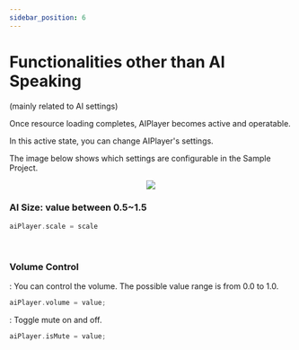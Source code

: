 ```yaml
---
sidebar_position: 6
---
```


# Functionalities other than AI Speaking
(mainly related to AI settings)

Once resource loading completes, AIPlayer becomes active and operatable. 

In this active state, you can change AIPlayer's settings.

The image below shows which settings are configurable in the Sample Project. 

<p align="center">
<img src="/img/aihuman/ios/aisample_ss_002.jpg" style={{zoom: "30%"}} />
</p>

### AI Size: value between 0.5~1.5 

```Swift
aiPlayer.scale = scale
```


<br/>

### Volume Control

: You can control the volume. The possible value range is from 0.0 to 1.0.

```swift
aiPlayer.volume = value;
```

: Toggle mute on and off.

```swift
aiPlayer.isMute = value;
```